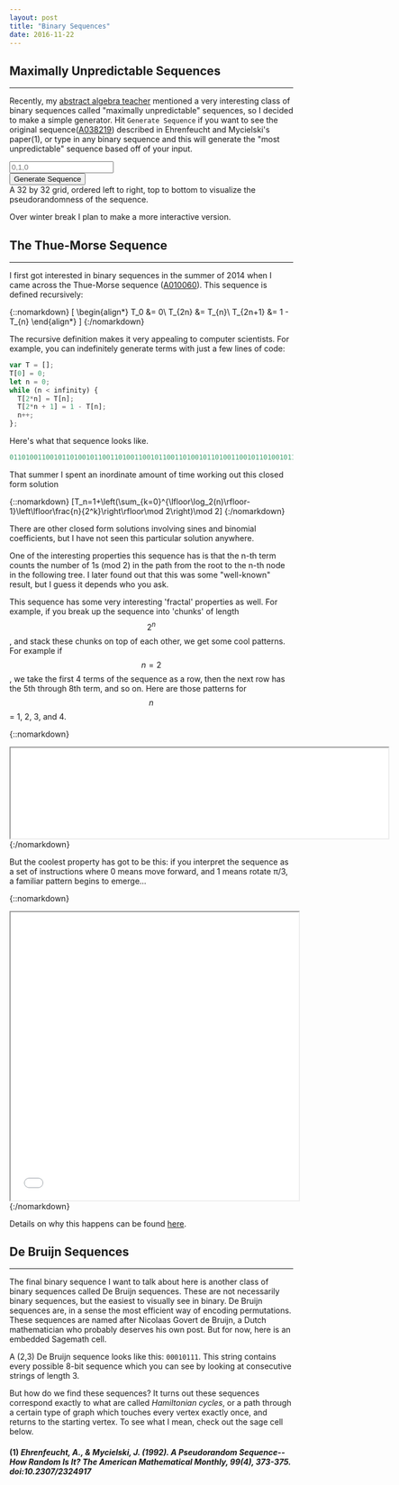```yaml
---
layout: post
title: "Binary Sequences"
date: 2016-11-22
---
```


<link rel="stylesheet" type="text/css" href="../../../../css/unpredictable.css">
<script src="../../../../js/max_unpredict.js"></script>
<script src="../../../../js/libraries/p5.js" type="text/javascript"></script>
<script src="../../../../js/libraries/p5.dom.js" type="text/javascript"></script>
<!-- Sage Stuff  -->
<script src="https://sagecell.sagemath.org/static/jquery.min.js"></script>
<script src="https://sagecell.sagemath.org/embedded_sagecell.js"></script>
<!-- Create a sage cell -->
<script>
$(function() {
  sagecell.makeSagecell({
    inputLocation: '#debruijn',
    evalButtonText: 'See De Bruijn Graph'});
  });
</script>

## Maximally Unpredictable Sequences
---
Recently, my [abstract algebra teacher](buzzard.pugetsound.edu) mentioned a very interesting class of binary sequences called "maximally unpredictable" sequences, so I decided to make a simple generator. Hit `Generate Sequence` if you want to see the original sequence([A038219](https://oeis.org/A038219)) described in Ehrenfeucht and Mycielski's paper(1), or type in any binary sequence and this will generate the "most unpredictable" sequence based off of your input.

<input type="text" id="inputSequence" Placeholder="0,1,0">
<br>
<input type="submit" onClick="doStuff()" value="Generate Sequence">
<code id="showSequence1"></code>
<script>
function doStuff() {
  var input = document.getElementById("inputSequence").value.split(",").map(function(num){
      if (num === "0" || num === "1"){
        return parseInt(num);
      } else if (num === " 0" || num === " 1"){
        return parseInt(num.slice(1))
      }
    });
    if (input[0]===undefined){ input = [0];}
  document.getElementById("showSequence1").innerText = getString_em(input, 32*32);
}
</script>
<div id="max_unpredict_sketch"></div>
A 32 by 32 grid, ordered left to right, top to bottom to visualize the pseudorandomness of the sequence.

Over winter break I plan to make a more interactive version.
## The Thue-Morse Sequence
---
I first got interested in binary sequences in the summer of 2014 when I came across the Thue-Morse sequence ([A010060](https://oeis.org/A010060)). This sequence is defined recursively:

{::nomarkdown}
\[
  \begin{align*}
    T_0 &= 0\\
    T_{2n} &= T_{n}\\
    T_{2n+1} &= 1 - T_{n}
  \end{align*}
\]
{:/nomarkdown}

The recursive definition makes it very appealing to computer scientists. For example, you can indefinitely generate terms with just a few lines of code:

~~~ javascript
var T = [];
T[0] = 0;
let n = 0;
while (n < infinity) {
  T[2*n] = T[n];
  T[2*n + 1] = 1 - T[n];
  n++;
};
~~~

Here's what that sequence looks like.

~~~ javascript
01101001100101101001011001101001100101100110100101101001100101101001011001101001011010011001011001101...
~~~

That summer I spent an inordinate amount of time working out this closed form solution

{::nomarkdown}
\[T_n=1+\left(\sum_{k=0}^{\lfloor\log_2(n)\rfloor-1}\left\lfloor\frac{n}{2^k}\right\rfloor\mod 2\right)\mod 2\]
{:/nomarkdown}

There are other closed form solutions involving sines and binomial coefficients, but I have not seen this particular solution anywhere.

One of the interesting properties this sequence has is that the n-th term counts the number of 1s (mod 2) in the path from the root to the n-th node in the following tree. I later found out that this was some "well-known" result, but I guess it depends who you ask.

This sequence has some very interesting 'fractal' properties as well. For example, if you break up the sequence into 'chunks' of length $$2^n$$, and stack these chunks on top of each other, we get some cool patterns. For example if $$n=2$$, we take the first 4 terms of the sequence as a row, then the next row has the 5th through 8th term, and so on. Here are those patterns for $$n$$ = 1, 2, 3, and 4.

{::nomarkdown}
<iframe src="../../../../js/thue.html", width="671px", height="161px"></iframe>
{:/nomarkdown}

But the coolest property has got to be this: if you interpret the sequence as a set of instructions where 0 means move forward, and 1 means rotate π/3, a familiar pattern begins to emerge...

{::nomarkdown}
<iframe src="../../../../js/thue-turtle.html", width="512px", height="512px"></iframe>
{:/nomarkdown}

Details on why this happens can be found [here](http://personal.kenyon.edu/holdenerj/StudentResearch/WhenThueMorsemeetsKochJan222005.pdf).

## De Bruijn Sequences
---
The final binary sequence I want to talk about here is another class of binary sequences called De Bruijn sequences. These are not necessarily binary sequences, but the easiest to visually see in binary. De Bruijn sequences are, in a sense the most efficient way of encoding permutations. These sequences are named after Nicolaas Govert de Bruijn, a Dutch mathematician who probably deserves his own post. But for now, here is an embedded Sagemath cell.

A (2,3) De Bruijn sequence looks like this: <code>00010111</code>. This string contains every possible 8-bit sequence which you can see by looking at consecutive strings of length 3.
<!-- <code> 000 1011100</code><br>
<code>0 001 011100</code><br>
<code>00 010 11100</code><br>
<code>000 101 1100</code><br>
<code>0001 011 100</code><br>
<code>00010 111 00</code><br>
<code>000101 110 0</code><br>
<code>0001011 100 </code><br> -->
But how do we find these sequences? It turns out these sequences correspond exactly to what are called *Hamiltonian cycles*, or a path through a certain type of graph which touches every vertex exactly once, and returns to the starting vertex. To see what I mean, check out the sage cell below.
<!-- De Bruijn Graph demo -->
<div id="debruijn" style="width: 100%;"><script type="text/code">
# Sagemath
# Edit me!
B = digraphs.DeBruijn(2, 3)
# see what happens with DeBruijn(2, x) for large values of x!
E = B.edges()
V = B.vertices()
myList = [0,1,2,5,3,7,6,4,0]
sequence = ''
space = ''
list = ''
for index in myList:
    sequence += str(V[index][0])
    list += space+str(V[index])+'\n'
    space+=' '
print sequence+'0'
print list
R = rainbow(B.num_verts()) # 2^3
# someday hamiltonian paths will be found automatically
colors = {
    # color edges by order in sequence
    R[0]:[(V[0],V[1])], # [E[1]],
    R[1]:[(V[1],V[2])], # [E[2]],
    R[2]:[(V[2],V[5])], # [E[5]],
    R[3]:[(V[5],V[3])], # [E[11]],
    R[4]:[(V[3],V[7])], # [E[7]],
    R[5]:[(V[7],V[6])], # [E[14]],
    R[6]:[(V[6],V[4])], # [E[12]],
    R[7]:[(V[4],V[0])], # [E[8]],
    # grey edges
    (0.8,0.85,0.9):[E[0],E[3],E[4],E[6],E[9],E[10],E[13],E[15]]
}
B.show(layout='circular', vertex_size=800, edge_colors=colors)
</script></div>

#### (1) *Ehrenfeucht, A., & Mycielski, J. (1992). A Pseudorandom Sequence--How Random Is It? The American Mathematical Monthly, 99(4), 373-375. doi:10.2307/2324917*

